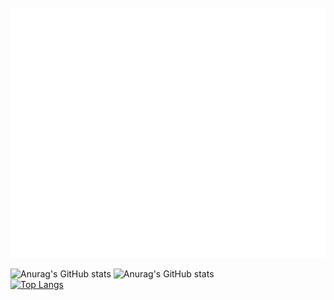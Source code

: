 <div align="center">
	<br>
	<a href="https://raw.githubusercontent.com/TreBomb/trestin-ishak/main/readme.md">
	<a href="https://github.com/TreBomb/trestin-ishak/main/title.svg">
		<img src="title.svg" width="800" height="400" alt="I made this!">
	</a>
	<br>
</div>
	
	

![Anurag's GitHub stats](https://github-readme-stats.vercel.app/api?username=TreBomb&count_private=true)
![Anurag's GitHub stats](https://github-readme-stats.vercel.app/api?username=TreBomb&hide=contribs,prs)
<br>
[![Top Langs](https://github-readme-stats.vercel.app/api/top-langs/?username=TreBomb&layout=compact)](https://github.com/TreBomb/github-readme-stats)
